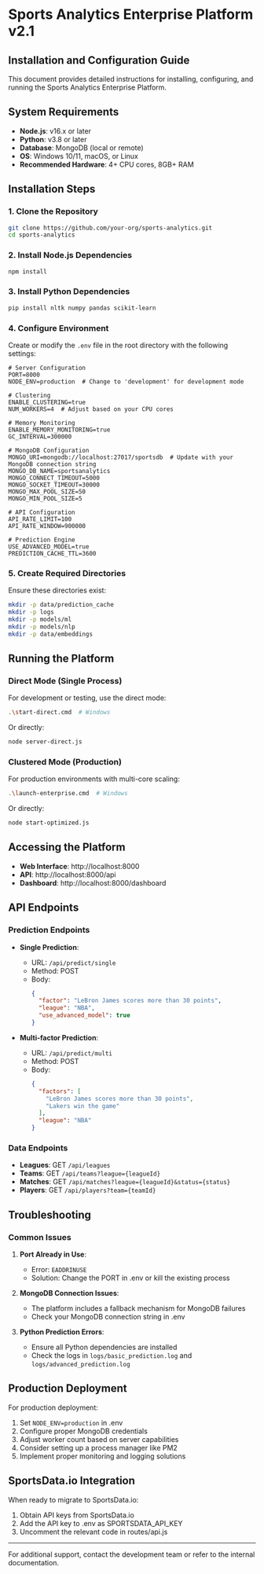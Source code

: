# Sports Analytics Enterprise Platform v2.1

## Installation and Configuration Guide

This document provides detailed instructions for installing, configuring, and running the Sports Analytics Enterprise Platform.

## System Requirements

- **Node.js**: v16.x or later
- **Python**: v3.8 or later
- **Database**: MongoDB (local or remote)
- **OS**: Windows 10/11, macOS, or Linux
- **Recommended Hardware**: 4+ CPU cores, 8GB+ RAM

## Installation Steps

### 1. Clone the Repository

```bash
git clone https://github.com/your-org/sports-analytics.git
cd sports-analytics
```

### 2. Install Node.js Dependencies

```bash
npm install
```

### 3. Install Python Dependencies

```bash
pip install nltk numpy pandas scikit-learn
```

### 4. Configure Environment

Create or modify the `.env` file in the root directory with the following settings:

```
# Server Configuration
PORT=8000
NODE_ENV=production  # Change to 'development' for development mode

# Clustering
ENABLE_CLUSTERING=true
NUM_WORKERS=4  # Adjust based on your CPU cores

# Memory Monitoring
ENABLE_MEMORY_MONITORING=true
GC_INTERVAL=300000

# MongoDB Configuration
MONGO_URI=mongodb://localhost:27017/sportsdb  # Update with your MongoDB connection string
MONGO_DB_NAME=sportsanalytics
MONGO_CONNECT_TIMEOUT=5000
MONGO_SOCKET_TIMEOUT=30000
MONGO_MAX_POOL_SIZE=50
MONGO_MIN_POOL_SIZE=5

# API Configuration
API_RATE_LIMIT=100
API_RATE_WINDOW=900000

# Prediction Engine
USE_ADVANCED_MODEL=true
PREDICTION_CACHE_TTL=3600
```

### 5. Create Required Directories

Ensure these directories exist:

```bash
mkdir -p data/prediction_cache
mkdir -p logs
mkdir -p models/ml
mkdir -p models/nlp
mkdir -p data/embeddings
```

## Running the Platform

### Direct Mode (Single Process)

For development or testing, use the direct mode:

```bash
.\start-direct.cmd  # Windows
```

Or directly:

```bash
node server-direct.js
```

### Clustered Mode (Production)

For production environments with multi-core scaling:

```bash
.\launch-enterprise.cmd  # Windows
```

Or directly:

```bash
node start-optimized.js
```

## Accessing the Platform

- **Web Interface**: http://localhost:8000
- **API**: http://localhost:8000/api
- **Dashboard**: http://localhost:8000/dashboard

## API Endpoints

### Prediction Endpoints

- **Single Prediction**: 
  - URL: `/api/predict/single`
  - Method: POST
  - Body: 
    ```json
    {
      "factor": "LeBron James scores more than 30 points",
      "league": "NBA",
      "use_advanced_model": true
    }
    ```

- **Multi-factor Prediction**: 
  - URL: `/api/predict/multi`
  - Method: POST
  - Body: 
    ```json
    {
      "factors": [
        "LeBron James scores more than 30 points",
        "Lakers win the game"
      ],
      "league": "NBA"
    }
    ```

### Data Endpoints

- **Leagues**: GET `/api/leagues`
- **Teams**: GET `/api/teams?league={leagueId}`
- **Matches**: GET `/api/matches?league={leagueId}&status={status}`
- **Players**: GET `/api/players?team={teamId}`

## Troubleshooting

### Common Issues

1. **Port Already in Use**: 
   - Error: `EADDRINUSE`
   - Solution: Change the PORT in .env or kill the existing process

2. **MongoDB Connection Issues**:
   - The platform includes a fallback mechanism for MongoDB failures
   - Check your MongoDB connection string in .env

3. **Python Prediction Errors**:
   - Ensure all Python dependencies are installed
   - Check the logs in `logs/basic_prediction.log` and `logs/advanced_prediction.log`

## Production Deployment

For production deployment:

1. Set `NODE_ENV=production` in .env
2. Configure proper MongoDB credentials
3. Adjust worker count based on server capabilities
4. Consider setting up a process manager like PM2
5. Implement proper monitoring and logging solutions

## SportsData.io Integration

When ready to migrate to SportsData.io:

1. Obtain API keys from SportsData.io
2. Add the API key to .env as SPORTSDATA_API_KEY
3. Uncomment the relevant code in routes/api.js

---

For additional support, contact the development team or refer to the internal documentation. 